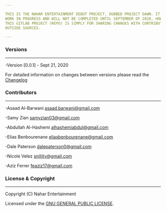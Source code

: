 ```yaml
---

THIS IS THE NAHAR ENTERTAINMENT DEBUT PROJECT, DUBBED PROJECT DAWN. IT IS A 2D PLATFORMER WITH BEAT-EM-UP ELEMENTS. THIS GAME IS 
WORK IN PROGRESS AND WILL NOT BE COMPLETED UNTIL SEPTEMBER OF 2020, HOWEVER IT IS LIKELY TO RUN PAST THE DEADLINE. 
THIS GITLAB PROJECT (REPO) IS SIMPLY FOR SHARING CHANGES WITH CONTRIBUTORS, RATHER THAN PUBLISHING THE PRODUCT OR RECIEVING CONTRIBUTIONS FROM
OUTSIDE SOURCES.

---
```


### Versions
---

-Version [0.0.1] - Sept 21, 2020

For detailed information on changes between versions please read the [Changelog](CHANGELOG.md)

### Contributors 
---

-Asaad Al-Barwani <asaad.barwani@gmail.com>

-Samy Zian <samyzian03@gmail.com>

-Abdullah Al-Hashemi <alhashemiabdul@gmail.com>

-Elias Benbourenane <eliasbenbourenane@gmail.com>

-Dale Paterson <dalepaterson0@gmail.com>

-Nicole Velez <snilijtv@gmail.com>

-Aziz Ferrer <feaziz17@gmail.com>


### License & Copyright
---

Copyright (C) Nahar Entertainment

Licensed under the [GNU GENERAL PUBLIC LICENSE](LICENSE.md).
